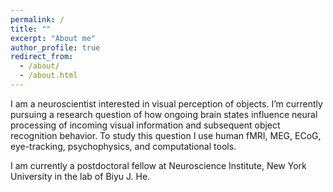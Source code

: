```yaml
---
permalink: /
title: ""
excerpt: "About me"
author_profile: true
redirect_from: 
  - /about/
  - /about.html
---
```


I am a neuroscientist interested in visual perception of objects. I’m currently pursuing a research question of how ongoing brain states influence neural processing of incoming visual information and subsequent object recognition behavior.  To study this question I use human fMRI, MEG, ECoG, eye-tracking, psychophysics, and computational tools.
  
I am currently a postdoctoral fellow at Neuroscience Institute, New York University in the lab of Biyu J. He. 
